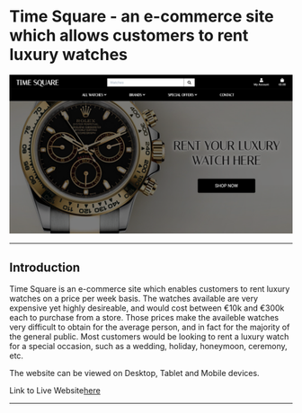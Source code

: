 # Time Square - an e-commerce site which allows customers to rent luxury watches  

<p align="center">  

   <img src="documentation/site-images/homepage.png" alt="screenshot of home page"/>  

</p> 

*** 

## Introduction 

Time Square is an e-commerce site which enables customers to rent luxury watches on a price per week basis. The watches available are very expensive yet highly desireable, and would cost between €10k and €300k each to purchase from a store. Those prices make the availeble watches very difficult to obtain for the average person, and in fact for the majority of the general public. Most customers would be looking to rent a luxury watch for a special occasion, such as a wedding, holiday, honeymoon, ceremony, etc. 

The website can be viewed on Desktop, Tablet and Mobile devices.  

  
Link to Live Website[here](https://time-square.herokuapp.com/)   

   
 ***  